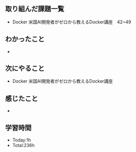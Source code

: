 ## 取り組んだ課題一覧
- Docker 米国AI開発者がゼロから教えるDocker講座　42~49
  
## わかったこと
- 
## 次にやること
- Docker 米国AI開発者がゼロから教えるDocker講座
  
## 感じたこと
- 
  
## 学習時間
- Today:1h
- Total:236h
